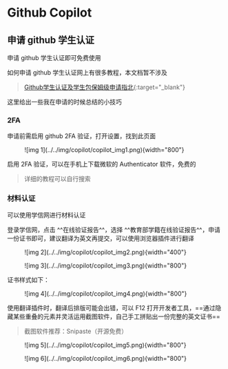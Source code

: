 # Github Copilot

<!-- !!! tip "说明"

    此文档正在更新中…… -->

## 申请 github 学生认证

申请 github 学生认证即可免费使用

如何申请 github 学生认证网上有很多教程，本文档暂不涉及

> [Github学生认证及学生包保姆级申请指北](https://github.com/JimmyLing233/Github-Student-Certification-Guide){:target="_blank"}

这里给出一些我在申请的时候总结的小技巧

### 2FA

申请前需启用 github 2FA 验证，打开设置，找到此页面

<figure markdown="span">
    ![img 1](../../img/copilot/copilot_img1.png){width="800"}
</figure>

启用 2FA 验证，可以在手机上下载微软的 Authenticator 软件，免费的

> 详细的教程可以自行搜索

### 材料认证

可以使用学信网进行材料认证

登录学信网，点击 ^^在线验证报告^^，选择 ^^教育部学籍在线验证报告^^，申请一份证书即可，建议翻译为英文再提交，可以使用浏览器插件进行翻译

<figure markdown="span">
    ![img 2](../../img/copilot/copilot_img2.png){width="400"}
</figure>

<figure markdown="span">
    ![img 3](../../img/copilot/copilot_img3.png){width="800"}
</figure>

证书样式如下：

<figure markdown="span">
    ![img 4](../../img/copilot/copilot_img4.png){width="800"}
</figure>

使用翻译插件时，翻译后排版可能会出错，可以 F12 打开开发者工具，==通过隐藏某些重叠的元素并灵活运用截图软件，自己手工拼贴出一份完整的英文证书==

> 截图软件推荐：Snipaste（开源免费）

<figure markdown="span">
    ![img 5](../../img/copilot/copilot_img5.png){width="800"}
</figure>

<figure markdown="span">
    ![img 6](../../img/copilot/copilot_img6.png){width="800"}
</figure>